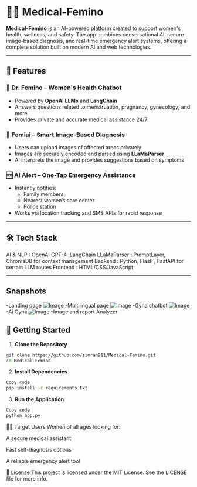 
# 👩‍⚕️ Medical-Femino

**Medical-Femino** is an AI-powered platform created to support women's health, wellness, and safety. The app combines conversational AI, secure image-based diagnosis, and real-time emergency alert systems, offering a complete solution built on modern AI and web technologies.

---

## 🧠 Features

### 💬 Dr. Femino – Women's Health Chatbot
- Powered by **OpenAI LLMs** and **LangChain**
- Answers questions related to menstruation, pregnancy, gynecology, and more
- Provides private and accurate medical assistance 24/7

### 🩻 Femiai – Smart Image-Based Diagnosis
- Users can upload images of affected areas privately
- Images are securely encoded and parsed using **LLaMaParser**
- AI interprets the image and provides suggestions based on symptoms

### 🆘 AI Alert – One-Tap Emergency Assistance
- Instantly notifies:
  - Family members
  - Nearest women’s care center
  - Police station
- Works via location tracking and SMS APIs for rapid response

---

## 🛠️ Tech Stack
AI & NLP : OpenAI GPT-4 ,LangChain
LLaMaParser : PromptLayer, ChromaDB for context management
Backend : Python, Flask , FastAPI for certain LLM routes
Frontend : HTML/CSS/JavaScript

---

## Snapshots
-Landing page
![Image](https://github.com/user-attachments/assets/08872364-0c0a-46ae-9a5c-96a6dc264d39)
-Multilingual page
![Image](https://github.com/user-attachments/assets/113016e3-a8c7-4ba9-8a25-0d930d717c1b)
-Gyna chatbot
![Image](https://github.com/user-attachments/assets/a8a49ae5-276b-4585-bcb1-e7527c1db119)
-Ai Gyna
![Image](https://github.com/user-attachments/assets/972f283e-b5e1-450c-b1b1-9ecb90ce06f8)
-Image and report Analyzer


## 🚀 Getting Started

1. **Clone the Repository**
```bash
git clone https://github.com/simran911/Medical-Femino.git
cd Medical-Femino
```

2. **Install Dependencies**

```bash
Copy code
pip install -r requirements.txt
```

3. **Run the Application**

```bash
Copy code
python app.py
```
🙋‍♀️ Target Users
Women of all ages looking for:

A secure medical assistant

Fast self-diagnosis options

A reliable emergency alert tool

📄 License
This project is licensed under the MIT License. See the LICENSE file for more info.
